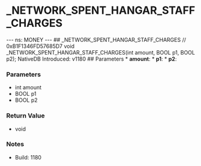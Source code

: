 # _NETWORK_SPENT_HANGAR_STAFF_CHARGES

--- ns: MONEY --- ## _NETWORK_SPENT_HANGAR_STAFF_CHARGES  // 0xB1F1346FD57685D7 void _NETWORK_SPENT_HANGAR_STAFF_CHARGES(int amount, BOOL p1, BOOL p2);  NativeDB Introduced: v1180  ## Parameters * **amount**: * **p1**: * **p2**:

### Parameters
* int amount
* BOOL p1
* BOOL p2

### Return Value
* void

### Notes
* Build: 1180

